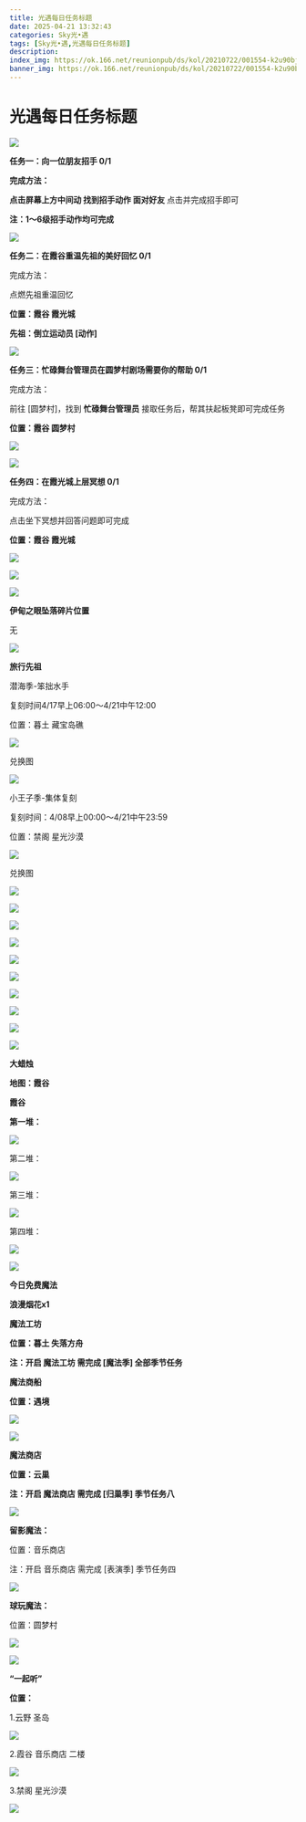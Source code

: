 ```yaml
---
title: 光遇每日任务标题
date: 2025-04-21 13:32:43
categories: Sky光•遇
tags: [Sky光•遇,光遇每日任务标题]
description: 
index_img: https://ok.166.net/reunionpub/ds/kol/20210722/001554-k2u90bj7ay.png?imageView&thumbnail=600x0&type=jpg
banner_img: https://ok.166.net/reunionpub/ds/kol/20210722/001554-k2u90bj7ay.png?imageView&thumbnail=600x0&type=jpg
---
```

# 光遇每日任务标题
![](https://img.166.net/reunionpub/1_kol_20250421_06e812762770b25ccf50e4c0a1cc1373.jpeg)

**任务一：向一位朋友招手 0/1**

 **完成方法：**

 **点击屏幕上方中间动 找到招手动作  面对好友** 点击并完成招手即可

 **注：1～6级招手动作均可完成**

![](https://img.166.net/reunionpub/1_kol_20250421_6ba50d3ba2671e61ff834ad68b348651.jpeg)

 **任务二：在霞谷重温先祖的美好回忆 0/1**

完成方法：

点燃先祖重温回忆

 **位置：霞谷 霞光城**

 **先祖：倒立运动员 [动作]**

![](https://img.166.net/reunionpub/1_kol_20250421_b3eb56eba939ecbc28560e9bb7bca537.jpeg)

 **任务三：忙碌舞台管理员在圆梦村剧场需要你的帮助 0/1**

完成方法：

前往 [圆梦村]，找到 **忙碌舞台管理员** 接取任务后，帮其扶起板凳即可完成任务

 **位置：霞谷 圆梦村**

![](https://img.166.net/reunionpub/1_kol_20250421_ce5afa0d6416bb7bdcd308edffaa9758.jpeg)

![](https://img.166.net/reunionpub/1_kol_20250421_9fc13e8c95a3a67530d9c5928f0efd8d.jpeg)

 **任务四：在霞光城上层冥想 0/1**

完成方法：

点击坐下冥想并回答问题即可完成

 **位置：霞谷 霞光城**

![](https://img.166.net/reunionpub/1_kol_20250421_90874cbf92b464f903a03955b92c31b5.jpeg)

![](https://img.166.net/reunionpub/1_kol_20250421_0cb3230ddddd7f80d26ecf8ebc24fdfa.jpeg)

![](https://img.166.net/reunionpub/ds/kol_server/20240717/003917-8p704dsqv9.png)

 **伊甸之眼坠落碎片位置**

无

![](https://img.166.net/reunionpub/ds/kol_server/20240717/003917-8p704dsqv9.png)

 **旅行﻿先祖**

潜海季-笨拙水手

复刻时间4/17早上06:00～4/21中午12:00

位置：暮土 藏宝岛礁

![](https://img.166.net/reunionpub/1_kol_20250418_0492f2278ace8467ef5b2de766fd93ea.jpeg)

兑换图

![](https://img.166.net/reunionpub/1_kol_20250418_92e53ba599e92b5d5d6603ea8e742afa.jpeg)

小王子季-集体复刻

复刻时间：4/08早上00:00～4/21中午23:59

位置：禁阁 星光沙漠

![](https://img.166.net/reunionpub/1_kol_20250408_325a676637cc21740959caa1f1f190ff.jpeg)

兑换图

![](https://img.166.net/reunionpub/1_kol_20250408_cacba8e2200fa3151150b19d7bcb3b23.jpeg)

![](https://img.166.net/reunionpub/1_kol_20250408_8561d31c6a36dd2c36058871d15ab33e.jpeg)

![](https://img.166.net/reunionpub/1_kol_20250408_d0b2922fb27f7797a6e21a96ebca25cb.jpeg)

![](https://img.166.net/reunionpub/1_kol_20250408_d742e99be37a04c99dbb94c408a60ae4.jpeg)

![](https://img.166.net/reunionpub/1_kol_20250408_58d24aaf554e8145f8734056aa34c9b1.jpeg)

![](https://img.166.net/reunionpub/1_kol_20250408_fa959a697149e6df421a3c5febdd83ac.jpeg)

![](https://img.166.net/reunionpub/1_kol_20250408_5bab64e0b21655ce5a115df359ed6af9.jpeg)

![](https://img.166.net/reunionpub/1_kol_20250408_affafccfe86f2f52db765d9d0ff74296.jpeg)

![](https://img.166.net/reunionpub/1_kol_20250408_f908b03b3f60e1d2e2af0b8f7fd7de52.jpeg)

![](https://img.166.net/reunionpub/ds/kol_server/20240717/003917-8p704dsqv9.png)

 **大蜡烛**

 **地图：霞谷**

 **霞谷**

 **第一堆：**

**![](https://img.166.net/reunionpub/1_kol_20241110_da4491ed2e5e8721e5f3d10c3ddac79a.jpeg)**

第二堆：

**![](https://img.166.net/reunionpub/1_kol_20241110_01cf6cf6ef458004ff217f8f9781d9a3.jpeg)**

第三堆：

**![](https://img.166.net/reunionpub/1_kol_20241110_633c92e916b7e6d8f88f4280dddc13aa.jpeg)**

第四堆：

**![](https://img.166.net/reunionpub/1_kol_20241110_28d5274be102dac900f0a7c78ce386ee.jpeg)**

 **![](https://img.166.net/reunionpub/ds/kol/20231014/004048-gyt2imp830.png)**

 **今日免费魔法**

 **浪漫烟花x1**

 **魔法工坊**

 **位置：暮土 失落方舟**

 **注：开启 魔法工坊 需完成 [魔法季] 全部季节任务**

 **魔法商船**

 **位置：遇境**

 **![](https://img.166.net/reunionpub/ds/kol/20231014/004605-qmuiowanf4.png)**

**![](https://img.166.net/reunionpub/1_kol_20241208_d39ee050baeae83d65979161570a76c7.jpeg)**

 **魔法商店**

 **位置：云巢**

 **注：开启 魔法商店 需完成 [归巢季] 季节任务八**

**![](https://img.166.net/reunionpub/1_kol_20241208_842d9309dcdaaaa3479904457d162c94.jpeg)**

 **留影魔法：**

位置：音乐商店

注：开启 音乐商店 需完成 [表演季] 季节任务四

**![](https://img.166.net/reunionpub/1_kol_20241114_df085ae1ffe6124a91be894305a75b54.jpeg)**

 **球玩魔法：**

位置：圆梦村

![](https://img.166.net/reunionpub/1_kol_20241114_fe7f834ee8d5f2e2abc828a14fa10870.png)

![](https://img.166.net/reunionpub/ds/kol_server/20240717/003917-8p704dsqv9.png)

 **“一起听”**

 **位置：**

1.云野 圣岛

![](https://img.166.net/reunionpub/1_kol_20241114_d3ab2a60b74e81a2f1ca25e32a872077.jpeg)

2.霞谷 音乐商店 二楼

![](https://img.166.net/reunionpub/1_kol_20241114_c847c1ccc28766421e8613dde03b97b5.jpeg)

3.禁阁 星光沙漠

![](https://img.166.net/reunionpub/1_kol_20241114_b3ef53b52de5968f0c39b6831ceed2e1.png)

